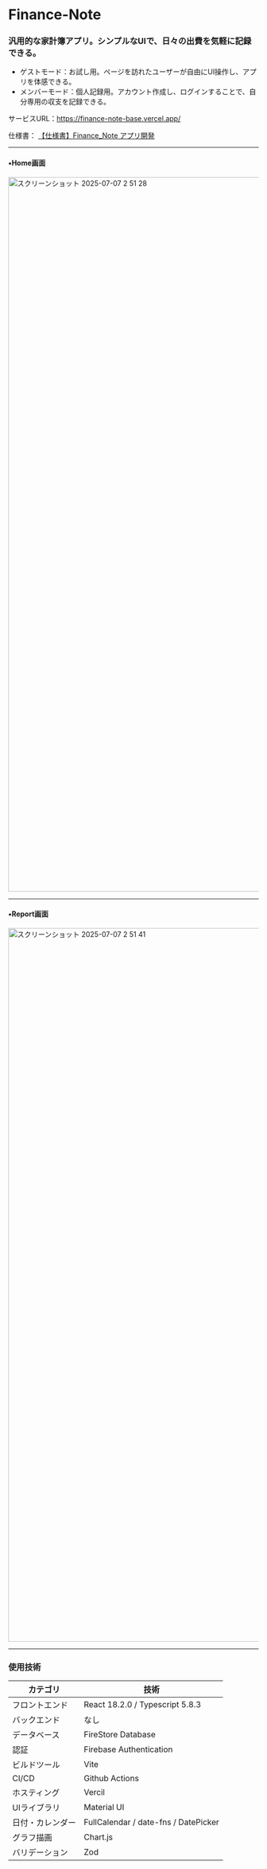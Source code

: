 # Finance-Note
### 汎用的な家計簿アプリ。シンプルなUIで、日々の出費を気軽に記録できる。
- ゲストモード：お試し用。ページを訪れたユーザーが自由にUI操作し、アプリを体感できる。
- メンバーモード：個人記録用。アカウント作成し、ログインすることで、自分専用の収支を記録できる。
  
サービスURL：https://finance-note-base.vercel.app/

仕様書： [【仕様書】Finance_Note アプリ開発](https://docs.google.com/spreadsheets/d/1_tU3pyckgYj02N8q94A0vuPmPDS3GhBOqm8eTNHitaQ/edit?gid=0#gid=0)

---

#### ▪️Home画面
<img width="1434" alt="スクリーンショット 2025-07-07 2 51 28" src="https://github.com/user-attachments/assets/1121c5cd-2665-462c-8728-17a65b1c52fb" />

---

#### ▪️Report画面
<img width="1432" alt="スクリーンショット 2025-07-07 2 51 41" src="https://github.com/user-attachments/assets/7b05914a-56c3-4d32-85f3-9fbd5f5a5621" />

---

### 使用技術

| カテゴリ | 技術 |
|------|------|
| フロントエンド | React 18.2.0 / Typescript  5.8.3   | 
| バックエンド | なし   | 
| データベース | FireStore Database   | 
| 認証 | Firebase Authentication   |
| ビルドツール | Vite   | 
| CI/CD | Github Actions   | 
| ホスティング | Vercil   | 
| UIライブラリ | Material UI   |
| 日付・カレンダー | FullCalendar / date-fns / DatePicker   |
| グラフ描画 |  Chart.js   | 
| バリデーション |  Zod   | 
